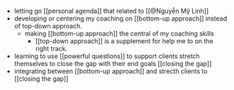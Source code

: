 - letting go [[personal agenda]] that related to [[@Nguyễn Mỹ Linh]]
- developing or centering my coaching on [[bottom-up approach]] instead of top-down approach.
    - making [[bottom-up approach]] the central of my coaching skills
        - [[top-down approach]] is a supplement for help me to on the right track.
- learning to use [[powerful questions]] to support clients stretch themselves to close the gap with their end goals [[closing the gap]]
- integrating between [[bottom-up approach]] and strecth clients to [[closing the gap]]
